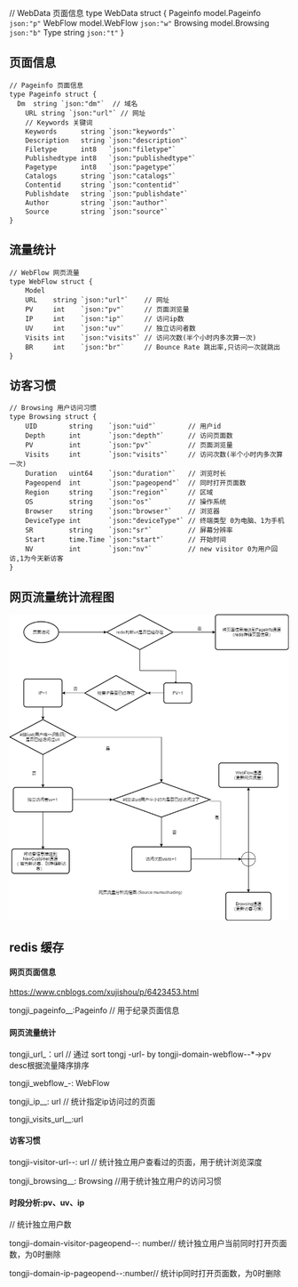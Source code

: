 // WebData 页面信息
type WebData struct {
	Pageinfo model.Pageinfo `json:"p"`
	WebFlow  model.WebFlow  `json:"w"`
	Browsing model.Browsing `json:"b"`
	Type     string         `json:"t"`
}

## 页面信息

```
// Pageinfo 页面信息
type Pageinfo struct {
  Dm  string `json:"dm"`  // 域名
	URL string `json:"url"` // 网址
	// Keywords 关键词
	Keywords      string `json:"keywords"`
	Description   string `json:"description"`
	Filetype      int8   `json:"filetype"`
	Publishedtype int8   `json:"publishedtype"`
	Pagetype      int8   `json:"pagetype"`
	Catalogs      string `json:"catalogs"`
	Contentid     string `json:"contentid"`
	Publishdate   string `json:"publishdate"`
	Author        string `json:"author"`
	Source        string `json:"source"`
}
```


## 流量统计

```
// WebFlow 网页流量
type WebFlow struct {
	Model
	URL    string `json:"url"`    // 网址
	PV     int    `json:"pv"`     // 页面浏览量
	IP     int    `json:"ip"`     // 访问ip数
	UV     int    `json:"uv"`     // 独立访问者数
	Visits int    `json:"visits"` // 访问次数(半个小时内多次算一次)
	BR     int    `json:"br"`     // Bounce Rate 跳出率,只访问一次就跳出
}
```

## 访客习惯

```
// Browsing 用户访问习惯
type Browsing struct {
	UID        string    `json:"uid"`        // 用户id
	Depth      int       `json:"depth"`      // 访问页面数
	PV         int       `json:"pv"`         // 页面浏览量
	Visits     int       `json:"visits"`     // 访问次数(半个小时内多次算一次)
	Duration   uint64    `json:"duration"`   // 浏览时长
	Pageopend  int       `json:"pageopend"`  // 同时打开页面数
	Region     string    `json:"region"`     // 区域
	OS         string    `json:"os"`         // 操作系统
	Browser    string    `json:"browser"`    // 浏览器
	DeviceType int       `json:"deviceType"` // 终端类型 0为电脑、1为手机
	SR         string    `json:"sr"`         // 屏幕分辨率
	Start      time.Time `json:"start"`      // 开始时间
	NV         int       `json:"nv"`         // new visitor 0为用户回访,1为今天新访客
}
```

## 网页流量统计流程图

<img src="./img/网页流量分析-流量分析流程图.png"/>


## redis 缓存


#### 网页页面信息
https://www.cnblogs.com/xujishou/p/6423453.html
<!-- hashmap -->
tongji_pageinfo_<yyyy-mm-dd>_<url>:Pageinfo // 用于纪录页面信息


#### 网页流量统计
<!-- set -->
tongji_url_<yyyy-mm-dd>：url // 通过 sort tongj
-url-<yyyy-mm-dd> by tongji-domain-webflow-<yyyy-mm-dd>-*->pv desc根据流量降序排序
<!-- hashmap -->
tongji_webflow_<yyyy-mm-dd>-<url>: WebFlow
<!-- set -->
tongji_ip_<yyyy-mm-dd>_<ip>: url // 统计指定ip访问过的页面

<!-- set 半小时内独立用户是否已经访问过了,只保存半小时 -->
tongji_visits_url_<yyyy-mm-dd>_<visitor>:url

#### 访客习惯

<!-- set-->
tongji-visitor-url-<yyyy-mm-dd>-<visitor>: url   // 统计独立用户查看过的页面，用于统计浏览深度
<!-- hashmap -->
tongji_browsing_<yyyy-mm-dd>_<visitor>: Browsing //用于统计独立用户的访问习惯

#### 时段分析:pv、uv、ip



// 统计独立用户数
<!-- set -->
tongji-domain-visitor-pageopend-<yyyy-mm-dd>-<visitor>: number// 统计独立用户当前同时打开页面数，为0时删除
<!-- hashmap -->
tongji-domain-ip-pageopend-<yyyy-mm-dd>-<ip>:number// 统计ip同时打开页面数，为0时删除






